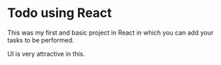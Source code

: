 
# Todo using React 

This was my first and basic project in React in which you can add your tasks to be performed.   

UI is very attractive in this.


     












































 


   
  





 




 





 



 




 














 




















































































